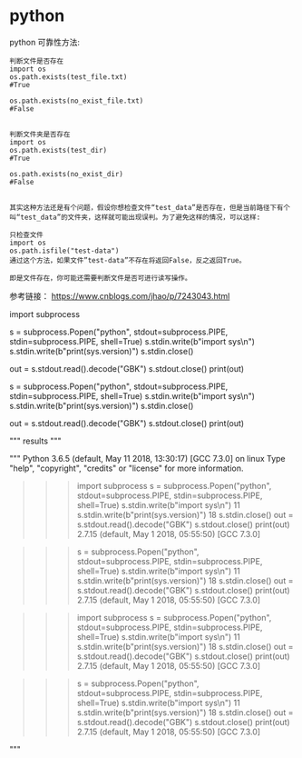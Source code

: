 # python



python 可靠性方法:

    判断文件是否存在
    import os
    os.path.exists(test_file.txt)
    #True

    os.path.exists(no_exist_file.txt)
    #False


    判断文件夹是否存在
    import os
    os.path.exists(test_dir)
    #True

    os.path.exists(no_exist_dir)
    #False


    其实这种方法还是有个问题，假设你想检查文件“test_data”是否存在，但是当前路径下有个叫“test_data”的文件夹，这样就可能出现误判。为了避免这样的情况，可以这样:

    只检查文件
    import os
    os.path.isfile("test-data")
    通过这个方法，如果文件”test-data”不存在将返回False，反之返回True。

    即是文件存在，你可能还需要判断文件是否可进行读写操作。

参考链接：
    https://www.cnblogs.com/jhao/p/7243043.html






import subprocess

s = subprocess.Popen("python", stdout=subprocess.PIPE, stdin=subprocess.PIPE, shell=True)
s.stdin.write(b"import sys\n")
s.stdin.write(b"print(sys.version)")
s.stdin.close()

out = s.stdout.read().decode("GBK")
s.stdout.close()
print(out)



s = subprocess.Popen("python", stdout=subprocess.PIPE, stdin=subprocess.PIPE, shell=True)
s.stdin.write(b"import sys\n")
s.stdin.write(b"print(sys.version)")
s.stdin.close()

out = s.stdout.read().decode("GBK")
s.stdout.close()
print(out)


"""
results
"""

"""
Python 3.6.5 (default, May 11 2018, 13:30:17) 
[GCC 7.3.0] on linux
Type "help", "copyright", "credits" or "license" for more information.
>>> import subprocess
>>> s = subprocess.Popen("python", stdout=subprocess.PIPE, stdin=subprocess.PIPE, shell=True)
>>> s.stdin.write(b"import sys\n")
11
>>> s.stdin.write(b"print(sys.version)")
18
>>> s.stdin.close()
>>> out = s.stdout.read().decode("GBK")
>>> s.stdout.close()
>>> print(out)
2.7.15 (default, May  1 2018, 05:55:50) 
[GCC 7.3.0]

>>> s = subprocess.Popen("python", stdout=subprocess.PIPE, stdin=subprocess.PIPE, shell=True)
>>> s.stdin.write(b"import sys\n")
11
>>> s.stdin.write(b"print(sys.version)")
18
>>> s.stdin.close()
>>> out = s.stdout.read().decode("GBK")
>>> s.stdout.close()
>>> print(out)
2.7.15 (default, May  1 2018, 05:55:50) 
[GCC 7.3.0]

>>> 
>>> import subprocess
>>> s = subprocess.Popen("python", stdout=subprocess.PIPE, stdin=subprocess.PIPE, shell=True)
>>> s.stdin.write(b"import sys\n")
11
>>> s.stdin.write(b"print(sys.version)")
18
>>> s.stdin.close()
>>> out = s.stdout.read().decode("GBK")
>>> s.stdout.close()
>>> print(out)
2.7.15 (default, May  1 2018, 05:55:50) 
[GCC 7.3.0]

>>> s = subprocess.Popen("python", stdout=subprocess.PIPE, stdin=subprocess.PIPE, shell=True)
>>> s.stdin.write(b"import sys\n")
11
>>> s.stdin.write(b"print(sys.version)")
18
>>> s.stdin.close()
>>> out = s.stdout.read().decode("GBK")
>>> s.stdout.close()
>>> print(out)
2.7.15 (default, May  1 2018, 05:55:50) 
[GCC 7.3.0]

>>> 
>>> 
"""
    